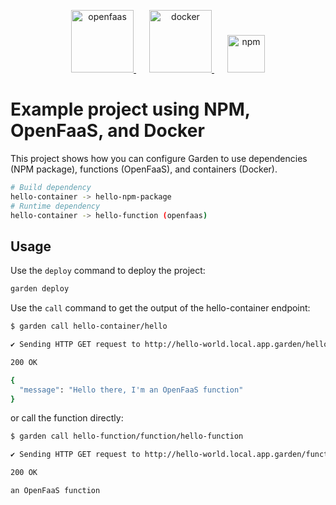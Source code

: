 <p align="center">

  <a href="https://docs.openfaas.com/" style="margin-right: 1.5em;">
    <img alt="openfaas" src="https://blog.alexellis.io/content/images/2017/08/faas_side.png" width="100" />
  </a>
  <a href="https://www.docker.com/" style="margin-right: 1.5em;">
    <img alt="docker" src="https://upload.wikimedia.org/wikipedia/commons/4/4e/Docker_%28container_engine%29_logo.svg" width="100" />
  </a>
  <a href="https://www.npmjs.com/">
    <img alt="npm" src="https://upload.wikimedia.org/wikipedia/commons/d/db/Npm-logo.svg" width="60" />
  </a>
</p>

# Example project using NPM, OpenFaaS, and Docker

This project shows how you can configure Garden to use dependencies (NPM package), functions (OpenFaaS), and containers (Docker).

```sh
# Build dependency
hello-container -> hello-npm-package
# Runtime dependency
hello-container -> hello-function (openfaas)
```

## Usage

Use the `deploy` command to deploy the project:

```sh
garden deploy
```

Use the `call` command to get the output of the hello-container endpoint:
```sh
$ garden call hello-container/hello

✔ Sending HTTP GET request to http://hello-world.local.app.garden/hello

200 OK

{
  "message": "Hello there, I'm an OpenFaaS function"
}

```

or call the function directly:

```sh
$ garden call hello-function/function/hello-function

✔ Sending HTTP GET request to http://hello-world.local.app.garden/function/hello-function

200 OK

an OpenFaaS function
```
